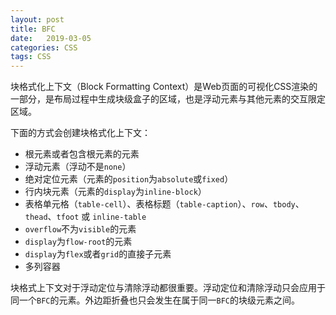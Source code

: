 ```yaml
---
layout: post
title: BFC
date:   2019-03-05
categories: CSS
tags: CSS
---
```


块格式化上下文（Block Formatting Context）是Web页面的可视化CSS渲染的一部分，是布局过程中生成块级盒子的区域，也是浮动元素与其他元素的交互限定区域。

<!--more-->

下面的方式会创建块格式化上下文：

- 根元素或者包含根元素的元素
- 浮动元素（浮动不是`none`）
- 绝对定位元素（元素的`position`为`absolute`或`fixed`）
- 行内块元素（元素的`display`为`inline-block`）
- 表格单元格（`table-cell`）、表格标题（`table-caption`）、`row`、`tbody`、`thead`、`tfoot` 或 `inline-table`
- `overflow`不为`visible`的元素
- `display`为`flow-root`的元素
- `display`为`flex`或者`grid`的直接子元素
- 多列容器

块格式上下文对于浮动定位与清除浮动都很重要。浮动定位和清除浮动只会应用于同一个`BFC`的元素。外边距折叠也只会发生在属于同一`BFC`的块级元素之间。
